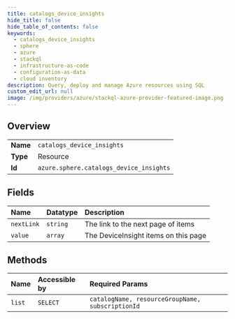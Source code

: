 ```yaml
---
title: catalogs_device_insights
hide_title: false
hide_table_of_contents: false
keywords:
  - catalogs_device_insights
  - sphere
  - azure    
  - stackql
  - infrastructure-as-code
  - configuration-as-data
  - cloud inventory
description: Query, deploy and manage Azure resources using SQL
custom_edit_url: null
image: /img/providers/azure/stackql-azure-provider-featured-image.png
---
```

  
    

## Overview
<table><tbody>
<tr><td><b>Name</b></td><td><code>catalogs_device_insights</code></td></tr>
<tr><td><b>Type</b></td><td>Resource</td></tr>
<tr><td><b>Id</b></td><td><code>azure.sphere.catalogs_device_insights</code></td></tr>
</tbody></table>

## Fields
| Name | Datatype | Description |
|:-----|:---------|:------------|
| `nextLink` | `string` | The link to the next page of items |
| `value` | `array` | The DeviceInsight items on this page |
## Methods
| Name | Accessible by | Required Params |
|:-----|:--------------|:----------------|
| `list` | `SELECT` | `catalogName, resourceGroupName, subscriptionId` |
